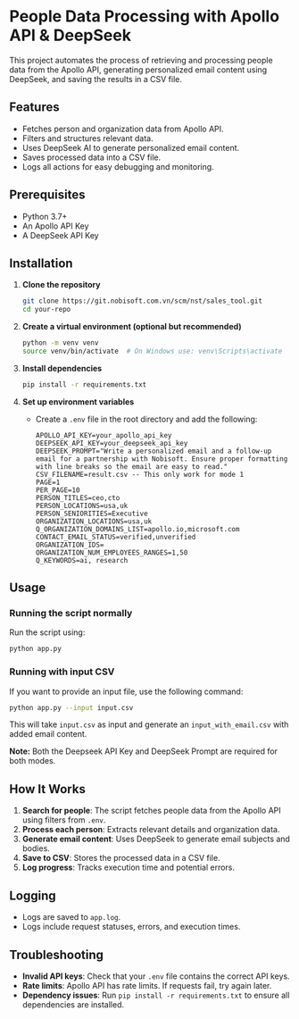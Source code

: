 # People Data Processing with Apollo API & DeepSeek

This project automates the process of retrieving and processing people data from the Apollo API, generating personalized email content using DeepSeek, and saving the results in a CSV file.

## Features

- Fetches person and organization data from Apollo API.
- Filters and structures relevant data.
- Uses DeepSeek AI to generate personalized email content.
- Saves processed data into a CSV file.
- Logs all actions for easy debugging and monitoring.

## Prerequisites

- Python 3.7+
- An Apollo API Key
- A DeepSeek API Key

## Installation

1. **Clone the repository**

   ```sh
   git clone https://git.nobisoft.com.vn/scm/nst/sales_tool.git
   cd your-repo
   ```

2. **Create a virtual environment (optional but recommended)**

   ```sh
   python -m venv venv
   source venv/bin/activate  # On Windows use: venv\Scripts\activate
   ```

3. **Install dependencies**

   ```sh
   pip install -r requirements.txt
   ```

4. **Set up environment variables**
   - Create a `.env` file in the root directory and add the following:
     ```env
     APOLLO_API_KEY=your_apollo_api_key
     DEEPSEEK_API_KEY=your_deepseek_api_key
     DEEPSEEK_PROMPT="Write a personalized email and a follow-up email for a partnership with Nobisoft. Ensure proper formatting with line breaks so the email are easy to read."
     CSV_FILENAME=result.csv -- This only work for mode 1
     PAGE=1
     PER_PAGE=10
     PERSON_TITLES=ceo,cto
     PERSON_LOCATIONS=usa,uk
     PERSON_SENIORITIES=Executive
     ORGANIZATION_LOCATIONS=usa,uk
     Q_ORGANIZATION_DOMAINS_LIST=apollo.io,microsoft.com
     CONTACT_EMAIL_STATUS=verified,unverified
     ORGANIZATION_IDS=
     ORGANIZATION_NUM_EMPLOYEES_RANGES=1,50
     Q_KEYWORDS=ai, research
     ```

## Usage

### Running the script normally

Run the script using:

```sh
python app.py
```

### Running with input CSV

If you want to provide an input file, use the following command:

```sh
python app.py --input input.csv
```

This will take `input.csv` as input and generate an `input_with_email.csv` with added email content.

**Note:** Both the Deepseek API Key and DeepSeek Prompt are required for both modes.

## How It Works

1. **Search for people**: The script fetches people data from the Apollo API using filters from `.env`.
2. **Process each person**: Extracts relevant details and organization data.
3. **Generate email content**: Uses DeepSeek to generate email subjects and bodies.
4. **Save to CSV**: Stores the processed data in a CSV file.
5. **Log progress**: Tracks execution time and potential errors.

## Logging

- Logs are saved to `app.log`.
- Logs include request statuses, errors, and execution times.

## Troubleshooting

- **Invalid API keys**: Check that your `.env` file contains the correct API keys.
- **Rate limits**: Apollo API has rate limits. If requests fail, try again later.
- **Dependency issues**: Run `pip install -r requirements.txt` to ensure all dependencies are installed.

